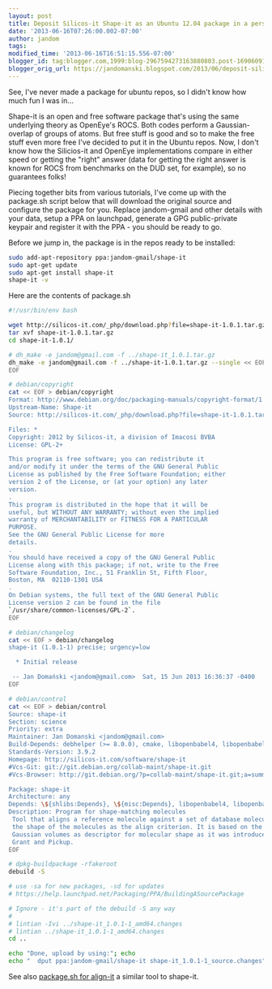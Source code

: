 ```yaml
---
layout: post
title: Deposit Silicos-it Shape-it as an Ubuntu 12.04 package in a personal PPA
date: '2013-06-16T07:26:00.002-07:00'
author: jandom
tags: 
modified_time: '2013-06-16T16:51:15.556-07:00'
blogger_id: tag:blogger.com,1999:blog-2967594273163880803.post-1690609143718399004
blogger_orig_url: https://jandomanski.blogspot.com/2013/06/deposit-silicos-it-shape-it-as-ubuntu.html
---
```


See, I've never made a package for ubuntu repos, so I didn't know how much fun I was in...

Shape-it is an open and free software package that's using the same underlying theory as OpenEye's ROCS. Both codes perform a Gaussian-overlap of groups of atoms. But free stuff is good and so to make the free stuff even more free I've decided to put it in the Ubuntu repos. Now, I don't know how the Silicios-it and OpenEye implementations compare in either speed or getting the "right" answer (data for getting the right answer is known for ROCS from benchmarks on the DUD set, for example), so no guarantees folks!

Piecing together bits from various tutorials, I've come up with the package.sh script below that will download the original source and configure the package for you. Replace jandom-gmail and other details with your data, setup a PPA on launchpad, generate a GPG public-private keypair and register it with the PPA - you should be ready to go.

Before we jump in, the package is in the repos ready to be installed:

```bash
sudo add-apt-repository ppa:jandom-gmail/shape-it
sudo apt-get update
sudo apt-get install shape-it
shape-it -v
```

Here are the contents of package.sh

```bash
#!/usr/bin/env bash

wget http://silicos-it.com/_php/download.php?file=shape-it-1.0.1.tar.gz -O shape-it-1.0.1.tar.gz
tar xvf shape-it-1.0.1.tar.gz
cd shape-it-1.0.1/

# dh_make -e jandom@gmail.com -f ../shape-it_1.0.1.tar.gz
dh_make -e jandom@gmail.com -f ../shape-it-1.0.1.tar.gz --single << EOF
EOF

# debian/copyright
cat << EOF > debian/copyright
Format: http://www.debian.org/doc/packaging-manuals/copyright-format/1.0/
Upstream-Name: Shape-it
Source: http://silicos-it.com/_php/download.php?file=shape-it-1.0.1.tar.gz

Files: *
Copyright: 2012 by Silicos-it, a division of Imacosi BVBA
License: GPL-2+

This program is free software; you can redistribute it
and/or modify it under the terms of the GNU General Public
License as published by the Free Software Foundation; either
version 2 of the License, or (at your option) any later
version.
.
This program is distributed in the hope that it will be
useful, but WITHOUT ANY WARRANTY; without even the implied
warranty of MERCHANTABILITY or FITNESS FOR A PARTICULAR
PURPOSE.
See the GNU General Public License for more
details.
.
You should have received a copy of the GNU General Public
License along with this package; if not, write to the Free
Software Foundation, Inc., 51 Franklin St, Fifth Floor,
Boston, MA  02110-1301 USA
.
On Debian systems, the full text of the GNU General Public
License version 2 can be found in the file
`/usr/share/common-licenses/GPL-2`.
EOF

# debian/changelog
cat << EOF > debian/changelog
shape-it (1.0.1-1) precise; urgency=low

  * Initial release

 -- Jan Domański <jandom@gmail.com>  Sat, 15 Jun 2013 16:36:37 -0400
EOF

# debian/control
cat << EOF > debian/control
Source: shape-it
Section: science
Priority: extra
Maintainer: Jan Domanski <jandom@gmail.com>
Build-Depends: debhelper (>= 8.0.0), cmake, libopenbabel4, libopenbabel-dev
Standards-Version: 3.9.2
Homepage: http://silicos-it.com/software/shape-it
#Vcs-Git: git://git.debian.org/collab-maint/shape-it.git
#Vcs-Browser: http://git.debian.org/?p=collab-maint/shape-it.git;a=summary

Package: shape-it
Architecture: any
Depends: \${shlibs:Depends}, \${misc:Depends}, libopenbabel4, libopenbabel-dev
Description: Program for shape-matching molecules
 Tool that aligns a reference molecule against a set of database molecules using
 the shape of the molecules as the align criterion. It is based on the use of
 Gaussian volumes as descriptor for molecular shape as it was introduced by
 Grant and Pickup.
EOF

# dpkg-buildpackage -rfakeroot
debuild -S

# use -sa for new packages, -sd for updates
# https://help.launchpad.net/Packaging/PPA/BuildingASourcePackage

# Ignore - it's part of the debuild -S any way
#
# lintian -Ivi ../shape-it_1.0.1-1_amd64.changes
# lintian ../shape-it_1.0.1-1_amd64.changes
cd ..

echo "Done, upload by using:"; echo
echo "  dput ppa:jandom-gmail/shape-it shape-it_1.0.1-1_source.changes"
``` 

See also <a href="https://docs.google.com/file/d/0BzI3NK6qw0lJNGNzTGpqTDUxOFU/edit?usp=sharing">package.sh for align-it</a> a similar tool to shape-it.